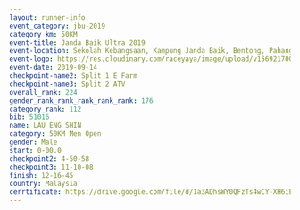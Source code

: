 ```yaml
---
layout: runner-info 
event_category: jbu-2019 
category_km: 50KM 
event-title: Janda Baik Ultra 2019 
event-location: Sekolah Kebangsaan, Kampung Janda Baik, Bentong, Pahang, Malaysia 
event-logo: https://res.cloudinary.com/raceyaya/image/upload/v1569217009/logo/janda-baik_vch1pc.jpg 
event-date: 2019-09-14 
checkpoint-name2: Split 1 E Farm 
checkpoint-name3: Split 2 ATV 
overall_rank: 224
gender_rank_rank_rank_rank_rank: 176
category_rank: 112
bib: 51016
name: LAU ENG SHIN
category: 50KM Men Open
gender: Male
start: 0-00.0
checkpoint2: 4-50-58
checkpoint3: 11-10-08
finish: 12-16-45
country: Malaysia
cerrtificate: https://drive.google.com/file/d/1a3ADhsWY0QFzTs4wCY-XH6iEF5jqdQbo/view?usp=sharing
---
```

